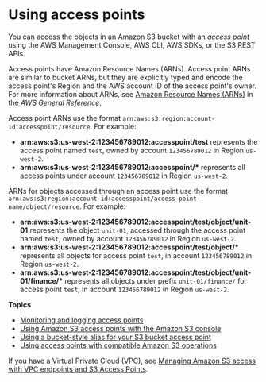 # Using access points<a name="using-access-points"></a>

You can access the objects in an Amazon S3 bucket with an *access point* using the AWS Management Console, AWS CLI, AWS SDKs, or the S3 REST APIs\.

Access points have Amazon Resource Names \(ARNs\)\. Access point ARNs are similar to bucket ARNs, but they are explicitly typed and encode the access point's Region and the AWS account ID of the access point's owner\. For more information about ARNs, see [Amazon Resource Names \(ARNs\)](https://docs.aws.amazon.com/general/latest/gr/aws-arns-and-namespaces.html) in the *AWS General Reference*\.

Access point ARNs use the format `arn:aws:s3:region:account-id:accesspoint/resource`\. For example:
+ **arn:aws:s3:us\-west\-2:123456789012:accesspoint/test** represents the access point named `test`, owned by account `123456789012` in Region `us-west-2`\.
+ **arn:aws:s3:us\-west\-2:123456789012:accesspoint/\*** represents all access points under account `123456789012` in Region `us-west-2`\.

ARNs for objects accessed through an access point use the format `arn:aws:s3:region:account-id:accesspoint/access-point-name/object/resource`\. For example:
+ **arn:aws:s3:us\-west\-2:123456789012:accesspoint/test/object/unit\-01** represents the object `unit-01`, accessed through the access point named `test`, owned by account `123456789012` in Region `us-west-2`\.
+ **arn:aws:s3:us\-west\-2:123456789012:accesspoint/test/object/\*** represents all objects for access point `test`, in account `123456789012` in Region `us-west-2`\.
+ **arn:aws:s3:us\-west\-2:123456789012:accesspoint/test/object/unit\-01/finance/\*** represents all objects under prefix `unit-01/finance/` for access point `test`, in account `123456789012` in Region `us-west-2`\.

**Topics**
+ [Monitoring and logging access points](access-points-monitoring-logging.md)
+ [Using Amazon S3 access points with the Amazon S3 console](access-points-manage.md)
+ [Using a bucket\-style alias for your S3 bucket access point](access-points-alias.md)
+ [Using access points with compatible Amazon S3 operations](access-points-usage-examples.md)

If you have a Virtual Private Cloud \(VPC\), see [Managing Amazon S3 access with VPC endpoints and S3 Access Points](https://aws.amazon.com/blogs/storage/managing-amazon-s3-access-with-vpc-endpoints-and-s3-access-points/)\.
